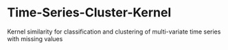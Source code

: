 # Time-Series-Cluster-Kernel
Kernel similarity for classification and clustering of multi-variate time series with missing values
